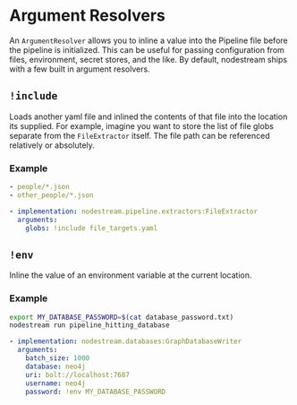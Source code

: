 # Argument Resolvers

An `ArgumentResolver` allows you to inline a value into the Pipeline file before the pipeline is initialized. This can be
useful for passing configuration from files, environment, secret stores, and the like. By default, nodestream ships with
a few built in argument resolvers.

## `!include`

Loads another yaml file and inlined the contents of that file into the location its supplied. For example,
imagine you want to store the list of file globs separate from the `FileExtractor` itself. The file path can be
referenced relatively or absolutely.

### Example

```yaml title="pipelines/file_targets.yaml"
- people/*.json
- other_people/*.json
```

```yaml title="pipelines/ingest_files.yaml"
- implementation: nodestream.pipeline.extractors:FileExtractor
  arguments:
    globs: !include file_targets.yaml
```

## `!env`

Inline the value of an environment variable at the current location.

### Example

```bash
export MY_DATABASE_PASSWORD=$(cat database_password.txt)
nodestream run pipeline_hitting_database
```

```yaml title="pipelines/pipeline_hitting_database.yaml"
- implementation: nodestream.databases:GraphDatabaseWriter
  arguments:
    batch_size: 1000
    database: neo4j
    uri: bolt://localhost:7687
    username: neo4j
    password: !env MY_DATABASE_PASSWORD
```
